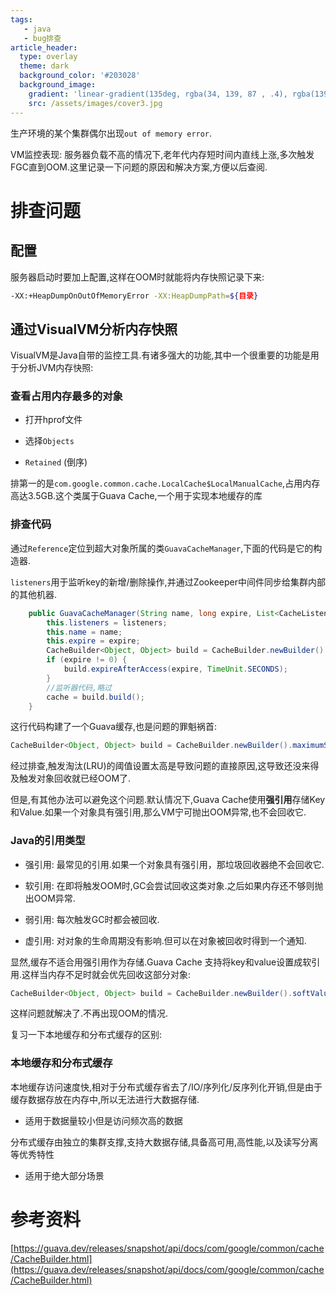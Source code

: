```yaml
---
tags: 
   - java
   - bug排查
article_header:
  type: overlay
  theme: dark
  background_color: '#203028'
  background_image:
    gradient: 'linear-gradient(135deg, rgba(34, 139, 87 , .4), rgba(139, 34, 139, .4))'
    src: /assets/images/cover3.jpg
---
```



生产环境的某个集群偶尔出现`out of memory error`.

VM监控表现: 服务器负载不高的情况下,老年代内存短时间内直线上涨,多次触发FGC直到OOM.这里记录一下问题的原因和解决方案,方便以后查阅.


<!--more-->


# 排查问题

## 配置

服务器启动时要加上配置,这样在OOM时就能将内存快照记录下来:

```bash
-XX:+HeapDumpOnOutOfMemoryError -XX:HeapDumpPath=${目录}
```

## 通过VisualVM分析内存快照

VisualVM是Java自带的监控工具.有诸多强大的功能,其中一个很重要的功能是用于分析JVM内存快照:

### 查看占用内存最多的对象

* 打开hprof文件 

* 选择`Objects` 

*  `Retained` (倒序)

排第一的是`com.google.common.cache.LocalCache$LocalManualCache`,占用内存高达3.5GB.这个类属于Guava Cache,一个用于实现本地缓存的库

### 排查代码

通过`Reference`定位到超大对象所属的类`GuavaCacheManager`,下面的代码是它的构造器.

`listeners`用于监听key的新增/删除操作,并通过Zookeeper中间件同步给集群内部的其他机器.

```java
	public GuavaCacheManager(String name, long expire, List<CacheListener> listeners) {
		this.listeners = listeners;
		this.name = name;
		this.expire = expire;
		CacheBuilder<Object, Object> build = CacheBuilder.newBuilder().maximumSize(maxSize);
		if (expire != 0) {
			build.expireAfterAccess(expire, TimeUnit.SECONDS);
		}
		//监听器代码,略过
		cache = build.build();
	}
```

这行代码构建了一个Guava缓存,也是问题的罪魁祸首:

```java
CacheBuilder<Object, Object> build = CacheBuilder.newBuilder().maximumSize(maxSize);
```

经过排查,触发淘汰(LRU)的阈值设置太高是导致问题的直接原因,这导致还没来得及触发对象回收就已经OOM了.

但是,有其他办法可以避免这个问题.默认情况下,Guava Cache使用**强引用**存储Key和Value.如果一个对象具有强引用,那么VM宁可抛出OOM异常,也不会回收它.


### Java的引用类型

- 强引用: 最常见的引用.如果一个对象具有强引用，那垃圾回收器绝不会回收它.

- 软引用: 在即将触发OOM时,GC会尝试回收这类对象.之后如果内存还不够则抛出OOM异常.

- 弱引用: 每次触发GC时都会被回收.

- 虚引用: 对对象的生命周期没有影响.但可以在对象被回收时得到一个通知.



显然,缓存不适合用强引用作为存储.Guava Cache 支持将key和value设置成软引用.这样当内存不足时就会优先回收这部分对象:

```java
CacheBuilder<Object, Object> build = CacheBuilder.newBuilder().softValues().softValues().maximumSize(maxSize);
```

这样问题就解决了.不再出现OOM的情况.



复习一下本地缓存和分布式缓存的区别:

### 本地缓存和分布式缓存

本地缓存访问速度快,相对于分布式缓存省去了/IO/序列化/反序列化开销,但是由于缓存数据存放在内存中,所以无法进行大数据存储. 

* 适用于数据量较小但是访问频次高的数据

分布式缓存由独立的集群支撑,支持大数据存储,具备高可用,高性能,以及读写分离等优秀特性

* 适用于绝大部分场景

# 参考资料

[https://guava.dev/releases/snapshot/api/docs/com/google/common/cache/CacheBuilder.html](https://guava.dev/releases/snapshot/api/docs/com/google/common/cache/CacheBuilder.html)